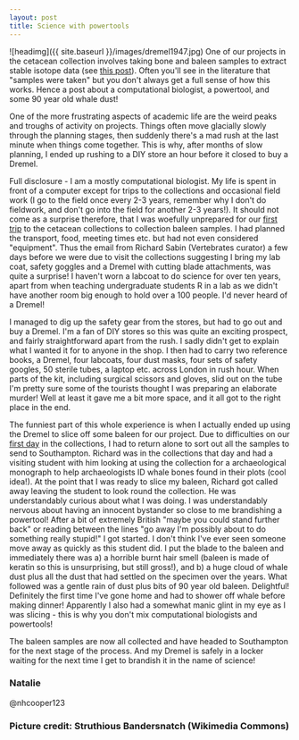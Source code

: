 ```yaml
---
layout: post
title: Science with powertools
---
```


![headimg]({{ site.baseurl }}/images/dremel1947.jpg)
One of our projects in the cetacean collection involves taking bone and baleen samples to extract stable isotope data (see [this post](http://macromuseum.github.io/whale-of-a-time-2/)). Often you'll see in the literature that "samples were taken" but you don't always get a full sense of how this works. Hence a post about a computational biologist, a powertool, and some 90 year old whale dust!

One of the more frustrating aspects of academic life are the weird peaks and troughs of activity on projects. Things often move glacially slowly through the planning stages, then suddenly there's a mad rush at the last minute when things come together. This is why, after months of slow planning, I ended up rushing to a DIY store an hour before it closed to buy a Dremel. 

Full disclosure - I am a mostly computational biologist. My life is spent in front of a computer except for trips to the collections and occasional field work (I go to the field once every 2-3 years, remember why I don't do fieldwork, and don't go into the field for another 2-3 years!). It should not come as a surprise therefore, that I was woefully unprepared for our [first trip](http://macromuseum.github.io/whale-of-a-time-3/) to the cetacean collections to collection baleen samples. I had planned the transport, food, meeting times etc. but had not even considered "equipment". Thus the email from Richard Sabin (Vertebrates curator) a few days before we were due to visit the collections suggesting I bring my lab coat, safety goggles and a Dremel with cutting blade attachments, was quite a surprise! I haven't worn a labcoat to do science for over ten years, apart from when teaching undergraduate students R in a lab as we didn't have another room big enough to hold over a 100 people. I'd never heard of a Dremel!

I managed to dig up the safety gear from the stores, but had to go out and buy a Dremel. I'm a fan of DIY stores so this was quite an exciting prospect, and fairly straightforward apart from the rush. I sadly didn't get to explain what I wanted it for to anyone in the shop. I then had to carry two reference books, a Dremel, four labcoats, four dust masks, four sets of safety googles, 50 sterile tubes, a laptop etc. across London in rush hour. When parts of the kit, including surgical scissors and gloves, slid out on the tube I'm pretty sure some of the tourists thought I was preparing an elaborate murder! Well at least it gave me a bit more space, and it all got to the right place in the end.

The funniest part of this whole experience is when I actually ended up using the Dremel to slice off some baleen for our project. Due to difficulties on our [first day](http://macromuseum.github.io/whale-of-a-time-3/) in the collections, I had to return alone to sort out all the samples to send to Southampton. Richard was in the collections that day and had a visiting student with him looking at using the collection for a archaeological monograph to help archaeologists ID whale bones found in their plots (cool idea!). At the point that I was ready to slice my baleen, Richard got called away leaving the student to look round the collection. He was understandably curious about what I was doing. I was understandably nervous about having an innocent bystander so close to me brandishing a powertool! After a bit of extremely British "maybe you could stand further back" or reading between the lines "go away I'm possibly about to do something really stupid!" I got started. I don't think I've ever seen someone move away as quickly as this student did. I put the blade to the baleen and immediately there was a) a horrible burnt hair smell (baleen is made of keratin so this is unsurprising, but still gross!), and b) a huge cloud of whale dust plus all the dust that had settled on the specimen over the years. What followed was a gentle rain of dust plus bits of 90 year old baleen. Delightful! Definitely the first time I've gone home and had to shower off whale before making dinner! Apparently I also had a somewhat manic glint in my eye as I was slicing - this is why you don't mix computational biologists and powertools!

The baleen samples are now all collected and have headed to Southampton for the next stage of the process. And my Dremel is safely in a locker waiting for the next time I get to brandish it in the name of science!

### Natalie
@nhcooper123

### Picture credit: Struthious Bandersnatch (Wikimedia Commons)

